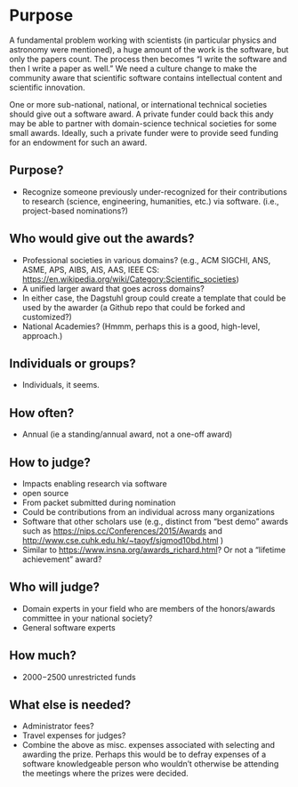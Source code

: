 
# Purpose
A fundamental problem working with scientists (in particular physics and 
astronomy were mentioned), a huge amount of the work is the software, but only 
the papers count. The process then becomes “I write the software and then I 
write a paper as well.” We need a culture change to make the community aware 
that scientific software contains intellectual content and scientific 
innovation. 

One or more sub-national, national, or international technical societies should give out a software award. 
A private funder could back this andy may be able to partner with domain-science technical societies for some small awards. 
Ideally, such a private funder were to provide seed funding for an endowment for such an award. 


## Purpose?
- Recognize someone previously under-recognized for their contributions to research (science, engineering, humanities, etc.) via software.  (i.e., project-based nominations?)

## Who would give out the awards?
- Professional societies in various domains? (e.g., ACM SIGCHI, ANS, ASME, APS, AIBS, AIS, AAS, IEEE CS: https://en.wikipedia.org/wiki/Category:Scientific_societies)
- A unified larger award that goes across domains?
- In either case, the Dagstuhl group could create a template that could be used by the awarder (a Github repo that could be forked and customized?)
- National Academies?  (Hmmm, perhaps this is a good, high-level, approach.)

## Individuals or groups?
- Individuals, it seems.

## How often?
- Annual (ie a standing/annual award, not a one-off award)
## How to judge?
- Impacts enabling research via software
- open source
- From packet submitted during nomination
- Could be contributions from an individual across many organizations 
- Software that other scholars use (e.g., distinct from “best demo” awards such as https://nips.cc/Conferences/2015/Awards and http://www.cse.cuhk.edu.hk/~taoyf/sigmod10bd.html )
- Similar to https://www.insna.org/awards_richard.html? Or not a “lifetime achievement” award?

## Who will judge?
- Domain experts in your field who are members of the honors/awards committee  in your national society?
- General software experts

## How much? 
- $2000-$2500 unrestricted funds

## What else is needed?
- Administrator fees?
- Travel expenses for judges?
- Combine the above as misc. expenses associated with selecting and awarding the prize. Perhaps this would be to defray expenses of a software knowledgeable person who wouldn’t otherwise be attending the meetings where the prizes were decided. 

